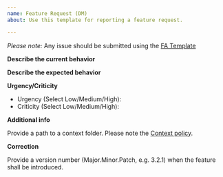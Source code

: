 ```yaml
---
name: Feature Request (DM)
about: Use this template for reporting a feature request.

---
```


*Please note:* Any issue should be submitted using the [FA Template](https://gitlab.cnes.fr/maja/maja/blob/develop/.gitlab/issue_templates/FA.md)


**Describe the current behavior**


**Describe the expected behavior**


**Urgency/Criticity**

- Urgency (Select Low/Medium/High):
- Criticity (Select Low/Medium/High):

**Additional info**

Provide a path to a context folder. Please note the [Context policy](https://gitlab.cnes.fr/maja/maja/blob/develop/ISSUE.md#Contexts).

**Correction**

Provide a version number (Major.Minor.Patch, e.g. 3.2.1) when the feature shall be introduced.
